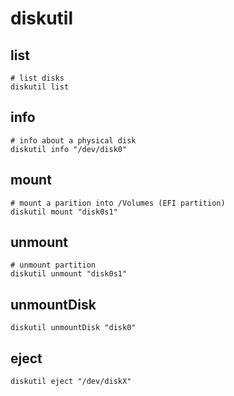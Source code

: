 # diskutil

## list

```shell
# list disks
diskutil list
```

## info

```shell
# info about a physical disk
diskutil info "/dev/disk0"
```

## mount

```shell
# mount a parition into /Volumes (EFI partition)
diskutil mount "disk0s1"
```

## unmount

```shell
# unmount partition
diskutil unmount "disk0s1"
```

## unmountDisk

```shell
diskutil unmountDisk "disk0"
```

## eject

```shell
diskutil eject "/dev/diskX"
```
